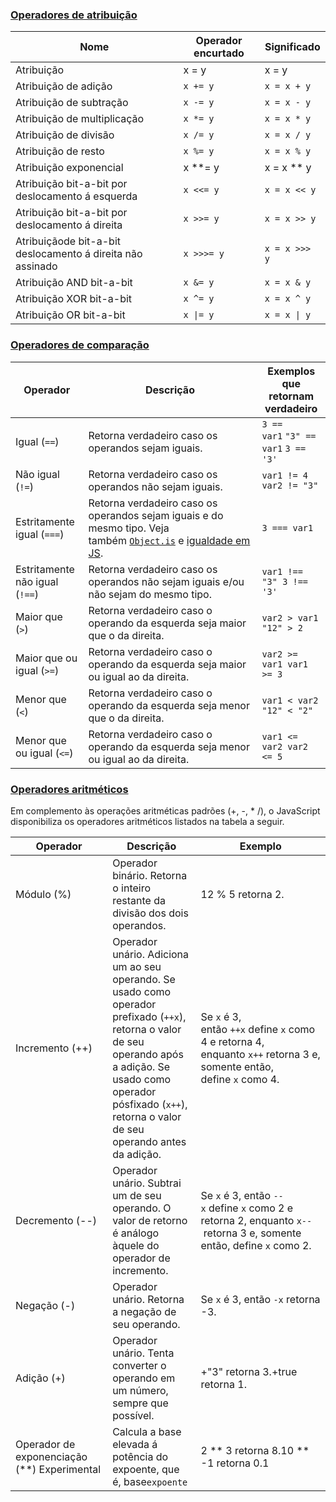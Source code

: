 ### [Operadores de atribuição](https://developer.mozilla.org/pt-BR/docs/Web/JavaScript/Guide/Expressions_and_operators#operadores_de_atribui%C3%A7%C3%A3o)

| Nome                                                       | Operador encurtado | Significado   |
| ---------------------------------------------------------- | ------------------ | ------------- |
| Atribuição                                                 | x = y              | x = y         |
| Atribuição de adição                                       | `x += y`           | `x = x + y`   |
| Atribuição de subtração                                    | `x -= y`           | `x = x - y`   |
| Atribuição de multiplicação                                | `x *= y`           | `x = x * y`   |
| Atribuição de divisão                                      | `x /= y`           | `x = x / y`   |
| Atribuição de resto                                        | `x %= y`           | `x = x % y`   |
| Atribuição exponencial                                     | x **= y            | x = x ** y    |
| Atribuição bit-a-bit por deslocamento á esquerda           | `x <<= y`          | `x = x << y`  |
| Atribuição bit-a-bit por deslocamento á direita            | `x >>= y`          | `x = x >> y`  |
| Atribuiçãode bit-a-bit deslocamento á direita não assinado | `x >>>= y`         | `x = x >>> y` |
| Atribuição AND bit-a-bit                                   | `x &= y`           | `x = x & y`   |
| Atribuição XOR bit-a-bit                                   | `x ^= y`           | `x = x ^ y`   |
| Atribuição OR bit-a-bit                                    | `x \|= y`          | `x = x \| y`  |

### [Operadores de comparação](https://developer.mozilla.org/pt-BR/docs/Web/JavaScript/Guide/Expressions_and_operators#operadores_de_compara%C3%A7%C3%A3o)

|Operador|Descrição|Exemplos que retornam verdadeiro|
|---|---|---|
|Igual (`==`)|Retorna verdadeiro caso os operandos sejam iguais.|`3 == var1` `"3" == var1` `3 == '3'`|
|Não igual (`!=`)|Retorna verdadeiro caso os operandos não sejam iguais.|`var1 != 4 var2 != "3"`|
|Estritamente igual (`===`)|Retorna verdadeiro caso os operandos sejam iguais e do mesmo tipo. Veja também [`Object.is`](https://developer.mozilla.org/pt-BR/docs/Web/JavaScript/Reference/Global_Objects/Object/is) e [igualdade em JS](https://developer.mozilla.org/en-US/docs/Web/JavaScript/Equality_comparisons_and_sameness "Esta página está disponível apenas em inglês no momento").|`3 === var1`|
|Estritamente não igual (`!==`)|Retorna verdadeiro caso os operandos não sejam iguais e/ou não sejam do mesmo tipo.|`var1 !== "3" 3 !== '3'`|
|Maior que (`>`)|Retorna verdadeiro caso o operando da esquerda seja maior que o da direita.|`var2 > var1 "12" > 2`|
|Maior que ou igual (`>=`)|Retorna verdadeiro caso o operando da esquerda seja maior ou igual ao da direita.|`var2 >= var1 var1 >= 3`|
|Menor que (`<`)|Retorna verdadeiro caso o operando da esquerda seja menor que o da direita.|`var1 < var2 "12" < "2"`|
|Menor que ou igual (`<=`)|Retorna verdadeiro caso o operando da esquerda seja menor ou igual ao da direita.|`var1 <= var2 var2 <= 5`|

### [Operadores aritméticos](https://developer.mozilla.org/pt-BR/docs/Web/JavaScript/Guide/Expressions_and_operators#operadores_aritm%C3%A9ticos)

Em complemento às operações aritméticas padrões (+, -, * /), o JavaScript disponibiliza os operadores aritméticos listados na tabela a seguir.

|Operador|Descrição|Exemplo|
|---|---|---|
|Módulo (%)|Operador binário. Retorna o inteiro restante da divisão dos dois operandos.|12 % 5 retorna 2.|
|Incremento (++)|Operador unário. Adiciona um ao seu operando. Se usado como operador prefixado (`++x`), retorna o valor de seu operando após a adição. Se usado como operador pósfixado (`x++`), retorna o valor de seu operando antes da adição.|Se `x` é 3, então `++x` define `x` como 4 e retorna 4, enquanto `x++` retorna 3 e, somente então, define `x` como 4.|
|Decremento (--)|Operador unário. Subtrai um de seu operando. O valor de retorno é análogo àquele do operador de incremento.|Se `x` é 3, então `--x` define `x` como 2 e retorna 2, enquanto `x--` retorna 3 e, somente então, define `x` como 2.|
|Negação (-)|Operador unário. Retorna a negação de seu operando.|Se `x` é 3, então `-x` retorna -3.|
|Adição (+)|Operador unário. Tenta converter o operando em um número, sempre que possível.|+"3" retorna 3.+true retorna 1.|
|Operador de exponenciação (**) Experimental|Calcula a base elevada á potência do expoente, que é, base`expoente`|2 ** 3 retorna 8.10 ** -1 retorna 0.1|
